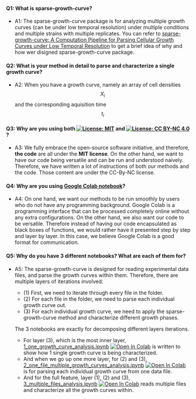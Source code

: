 #### Q1: What is sparse-growth-curve?
- A1: The sparse-growth-curve package is for analyzing multiple growth curves (can be under low temporal resolution) under multiple conditions and multiple strains with multiple replicates. You can refer to [sparse-growth-curve: A Computation Pipeline for Parsing Cellular Growth Curves under Low Temporal Resolution](https://docs.google.com/document/d/11uvXfO1qYBQnJ3qEPmVq4zH_UmXkScBMF8pW1s1PJgM/edit?usp=sharing) to get a brief idea of why and how wer disigned sparse-growth-curve package.

#### Q2: What is your method in detail to parse and characterize a single growth curve?
- A2: When you have a growth curve, namely an array of cell densities $$X_i$$ and the corresponding aquisition time $$t_i$$


#### Q3: Why are you using both [![License: MIT](https://img.shields.io/badge/License-MIT-yellow.svg)](https://opensource.org/licenses/MIT) and [![License: CC BY-NC 4.0](https://img.shields.io/badge/License-CC%20BY--NC%204.0-lightgrey.svg)](https://creativecommons.org/licenses/by-nc/4.0/)?
- A3: We fully embrace the open-source software initiative, and therefore, **the code** are all under the **MIT license**. On the other hand, we want to have our code being versatile and can be run and understood naively. Therefore, we have written a lot of instructions of both our methods and the code. Those content are under the CC-By-NC license.

#### Q4: Why are you using [Google Colab notebook](https://colab.research.google.com/notebooks/intro.ipynb)?
- A4: On one hand, we want our methods to be run smoothly by users who do not have any programming background. Google Colab is a programming interface that can be processed completely online without any extra configurations. On the other hand, we also want our code to be versatile. Therefore instead of having our code encapsulated as black boxes of functions, we would rather have it presented step by step and layer by layer. In this case, we believe Google Colab is a good format for communication.

#### Q5: Why do you have 3 different notebooks? What are each of them for?
- A5: The sparse-growth-curve is designed for reading experimental data files, and parse the growth curves within them. Therefore, there are multiple layers of iterations involved:
    - (1) First, we need to iterate through every file in the folder.
    - (2) For each file in the folder, we need to parse each individual growth curve out.
    - (3) For each individual growth curve, we need to apply the sparse-growth-curve method and characterize different growth phases.

  The 3 notebooks are exactly for decomposing different layers iterations. 
    - For layer (3), which is the most inner layer, [1_one_growth_curve_analysis.ipynb](https://github.com/thrash-lab/sparse-growth-curve/blob/main/1_one_growth_curve_analysis.ipynb) [![Open In Colab](https://colab.research.google.com/assets/colab-badge.svg)](https://colab.research.google.com/github/thrash-lab/sparse-growth-curve/blob/main/1_one_growth_curve_analysis.ipynb) is written to show how 1 single growth curve is being characterized.
    - And when we go up one more layer, for (2) and (3), [2_one_file_multiple_growth_curves_analysis.ipynb](https://github.com/thrash-lab/sparse-growth-curve/blob/main/2_one_file_multiple_growth_curves_analysis.ipynb) [![Open In Colab](https://colab.research.google.com/assets/colab-badge.svg)](https://colab.research.google.com/github/thrash-lab/sparse-growth-curve/blob/main/2_one_file_multiple_growth_curves_analysis.ipynb) is for parsing each individual growth curve from one data file.
    - And for the full feature, layer (1), (2) and (3), [3_multiple_files_analysis.ipynb](https://github.com/thrash-lab/sparse-growth-curve/blob/main/3_multiple_files_analysis.ipynb) [![Open In Colab](https://colab.research.google.com/assets/colab-badge.svg)](https://colab.research.google.com/github/thrash-lab/sparse-growth-curve/blob/main/3_multiple_files_analysis.ipynb) reads multiple files and characterize all the growth curves within.
